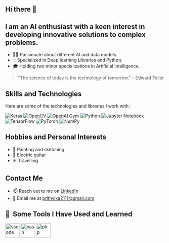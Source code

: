 ## Hi there 👋

## I am an AI enthusiast with a keen interest in developing innovative solutions to complex problems.

- 👩‍💻 Passionate about different AI and data models.
- 💡 Specialized in Deep learning Libraries and Python.
- 🎓 Holding two minor specializations in Artificial Intelligence.

> "The science of today is the technology of tomorrow." – Edward Teller

## Skills and Technologies
Here are some of the technologies and libraries I work with:

![Keras](https://img.shields.io/badge/Keras-%23D00000.svg?style=for-the-badge&logo=Keras&logoColor=white)
![OpenCV](https://img.shields.io/badge/OpenCV-%23white.svg?style=for-the-badge&logo=opencv&logoColor=white)
![OpenAI Gym](https://img.shields.io/badge/OpenAI_Gym-%2333A6B8.svg?style=for-the-badge&logo=OpenAI&logoColor=white)
![Python](https://img.shields.io/badge/Python-%233776AB.svg?style=for-the-badge&logo=python&logoColor=white)
![Jupyter Notebook](https://img.shields.io/badge/Jupyter_Notebook-%23F37626.svg?style=for-the-badge&logo=Jupyter&logoColor=white)
![TensorFlow](https://img.shields.io/badge/TensorFlow-%23FF6F00.svg?style=for-the-badge&logo=TensorFlow&logoColor=white)
![PyTorch](https://img.shields.io/badge/PyTorch-%23EE4C2C.svg?style=for-the-badge&logo=PyTorch&logoColor=white)
![NumPy](https://img.shields.io/badge/NumPy-%23013243.svg?style=for-the-badge&logo=numpy&logoColor=white)

## Hobbies and Personal Interests
- 🎨 Painting and sketching
- 🎸 Electric guitar
- ✈️ Travelling

## Contact Me
- 📫 Reach out to me on [LinkedIn](https://www.linkedin.com/in/prithvika-babu-51040117b/)
- 📧 Email me at prithvika2111@gmail.com


<h2> 🚀 &nbsp;Some Tools I Have Used and Learned</h2>
<p align="left">
<img src="https://cdn.jsdelivr.net/gh/devicons/devicon/icons/vscode/vscode-original.svg" alt="vscode" width="45" height="45"/>
<img src="https://cdn.jsdelivr.net/gh/devicons/devicon/icons/bash/bash-original.svg" alt="bash" width="45" height="45"/>
<img src="https://cdn.jsdelivr.net/gh/devicons/devicon/icons/php/php-original.svg" alt="php" width="45" height="45"/>
</p>

<!--
**prithvi211100/prithvi211100** is a ✨ _special_ ✨ repository because its `README.md` (this file) appears on your GitHub profile.

Here are some ideas to get you started:

- 🔭 I’m currently working on ...
- 🌱 I’m currently learning ...
- 👯 I’m looking to collaborate on ...
- 🤔 I’m looking for help with ...
- 💬 Ask me about ...
- 📫 How to reach me: ...
- 😄 Pronouns: ...
- ⚡ Fun fact: ...
-->
